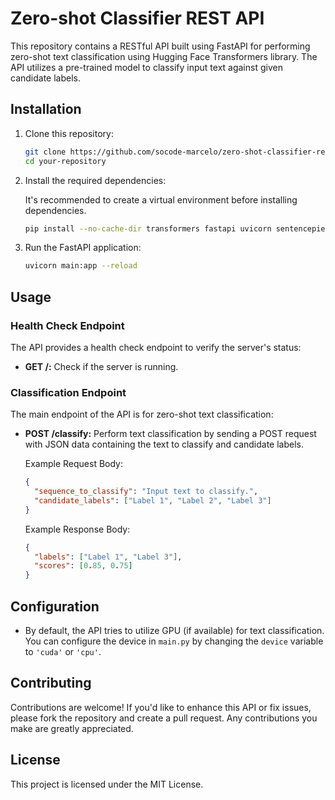 # Zero-shot Classifier REST API
This repository contains a RESTful API built using FastAPI for performing zero-shot text classification using Hugging Face Transformers library. The API utilizes a pre-trained model to classify input text against given candidate labels.

## Installation

1. Clone this repository:

   ```bash
   git clone https://github.com/socode-marcelo/zero-shot-classifier-rest-api.git
   cd your-repository
   ```

2. Install the required dependencies:

   It's recommended to create a virtual environment before installing dependencies.

   ```bash
   pip install --no-cache-dir transformers fastapi uvicorn sentencepiece python-multipart torch
   ```

3. Run the FastAPI application:

   ```bash
   uvicorn main:app --reload
   ```

## Usage

### Health Check Endpoint

The API provides a health check endpoint to verify the server's status:

- **GET /:** Check if the server is running.

### Classification Endpoint

The main endpoint of the API is for zero-shot text classification:

- **POST /classify:** Perform text classification by sending a POST request with JSON data containing the text to classify and candidate labels.

  Example Request Body:
  ```json
  {
    "sequence_to_classify": "Input text to classify.",
    "candidate_labels": ["Label 1", "Label 2", "Label 3"]
  }
  ```

  Example Response Body:
  ```json
  {
    "labels": ["Label 1", "Label 3"],
    "scores": [0.85, 0.75]
  }
  ```

## Configuration

- By default, the API tries to utilize GPU (if available) for text classification. You can configure the device in `main.py` by changing the `device` variable to `'cuda'` or `'cpu'`.

## Contributing

Contributions are welcome! If you'd like to enhance this API or fix issues, please fork the repository and create a pull request. Any contributions you make are greatly appreciated.

## License

This project is licensed under the MIT License.
